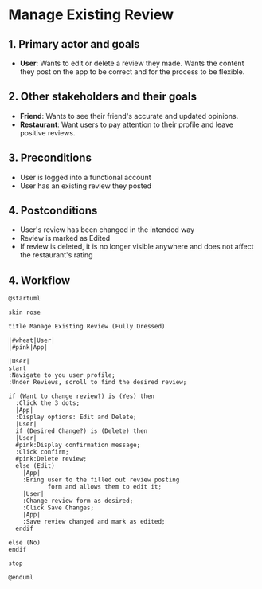 # Manage Existing Review

## 1. Primary actor and goals

* __User__: Wants to edit or delete a review they made. Wants the content they post on the app to be correct and for the process to be flexible.

## 2. Other stakeholders and their goals

* __Friend__: Wants to see their friend's accurate and updated opinions.
* __Restaurant__: Want users to pay attention to their profile and leave positive reviews.

## 3. Preconditions
* User is logged into a functional account
* User has an existing review they posted

## 4. Postconditions
* User's review has been changed in the intended way
* Review is marked as Edited
* If review is deleted, it is no longer visible anywhere and does not affect the restaurant's rating

## 4. Workflow

```plantuml
@startuml

skin rose

title Manage Existing Review (Fully Dressed)

|#wheat|User|
|#pink|App|

|User|
start
:Navigate to you user profile;
:Under Reviews, scroll to find the desired review;

if (Want to change review?) is (Yes) then 
  :Click the 3 dots;
  |App|
  :Display options: Edit and Delete;
  |User|
  if (Desired Change?) is (Delete) then
  |User|
  #pink:Display confirmation message;
  :Click confirm;
  #pink:Delete review;
  else (Edit) 
    |App|
    :Bring user to the filled out review posting 
           form and allows them to edit it;
    |User|
    :Change review form as desired;
    :Click Save Changes;
    |App|
    :Save review changed and mark as edited;
  endif

else (No)
endif

stop

@enduml
```